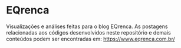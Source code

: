 # EQrenca
Visualizações e análises feitas para o blog EQrenca.
As postagens relacionadas aos códigos desenvolvidos neste repositório e demais conteúdos podem ser encontradas em: https://www.eqrenca.com.br/
